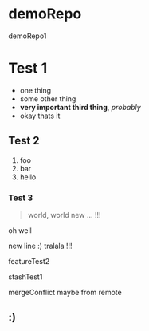 # demoRepo
demoRepo1 

# Test 1

- one thing
- some other thing
- **very important third thing**, *probably*
- okay thats it

## Test 2
1. foo
2. bar
3. hello

### Test 3
> world, world new ... !!!

oh well

new line :) tralala !!!

featureTest2

stashTest1

mergeConflict maybe from remote <h2>:)</h2>
